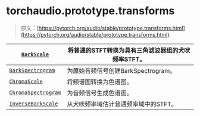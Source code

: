 # torchaudio.prototype.transforms

> 原文：[https://pytorch.org/audio/stable/prototype.transforms.html](https://pytorch.org/audio/stable/prototype.transforms.html)

| [`BarkScale`](generated/torchaudio.prototype.transforms.BarkScale.html#torchaudio.prototype.transforms.BarkScale "torchaudio.prototype.transforms.BarkScale") | 将普通的STFT转换为具有三角滤波器组的犬吠频率STFT。 |
| --- | --- |
| [`BarkSpectrogram`](generated/torchaudio.prototype.transforms.BarkSpectrogram.html#torchaudio.prototype.transforms.BarkSpectrogram "torchaudio.prototype.transforms.BarkSpectrogram") | 为原始音频信号创建BarkSpectrogram。 |
| [`ChromaScale`](generated/torchaudio.prototype.transforms.ChromaScale.html#torchaudio.prototype.transforms.ChromaScale "torchaudio.prototype.transforms.ChromaScale") | 将频谱图转换为色谱图。 |
| [`ChromaSpectrogram`](generated/torchaudio.prototype.transforms.ChromaSpectrogram.html#torchaudio.prototype.transforms.ChromaSpectrogram "torchaudio.prototype.transforms.ChromaSpectrogram") | 为音频信号生成色谱图。 |
| [`InverseBarkScale`](generated/torchaudio.prototype.transforms.InverseBarkScale.html#torchaudio.prototype.transforms.InverseBarkScale "torchaudio.prototype.transforms.InverseBarkScale") | 从犬吠频率域估计普通频率域中的STFT。 |
